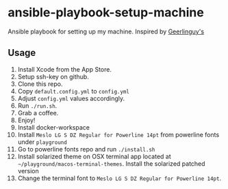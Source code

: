 # ansible-playbook-setup-machine

Ansible playbook for setting up my machine. Inspired by [Geerlinguy's](https://github.com/geerlingguy/mac-dev-playbook)

## Usage

1. Install Xcode from the App Store.
1. Setup ssh-key on github.
1. Clone this repo.
1. Copy `default.config.yml` to `config.yml`
1. Adjust `config.yml` values accordingly.
1. Run `./run.sh`.
1. Grab a coffee.
1. Enjoy!
1. Install docker-workspace
1. Install `Meslo LG S DZ Regular for Powerline 14pt` from powerline fonts under `playground`
1. Go to powerline fonts repo and run `./install.sh`
1. Install solarized theme on OSX terminal app located at `~/playground/macos-terminal-themes`. Install the solarized patched version
1. Change the terminal font to `Meslo LG S DZ Regular for Powerline 14pt`.
